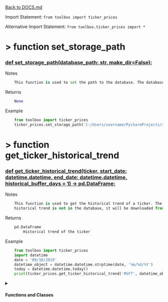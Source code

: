 [Back to DOCS.md](DOCS.md)

Import Statement: `from toolbox import ticker_prices`

Alternative Import Statement: `from toolbox.ticker_prices import *`

# >  function set_storage_path #

### [def set_storage_path(database_path: str, make_dir=False):](./../toolbox/ticker_prices.py#L8) 

Notes

```python
    This function is used to set the path to the database. The database is a
```

Returns

```python
    None
```

Example

```python
    from toolbox import ticker_prices
    ticker_prices.set_storage_path('C:/Users/username/PycharmProjects/stock_analysis/database')
```

# >  function get_ticker_historical_trend #

### [def get_ticker_historical_trend(ticker, start_date: datetime.datetime, end_date: datetime.datetime, historical_buffer_days = 1) -> pd.DataFrame:](./../toolbox/ticker_prices.py#L38) 

Notes

```python
    This function is used to get the historical trend of a ticker. The historical trend is stored in the database. If the
    historical trend is not in the database, it will be downloaded from Yahoo Finance and stored in the database.
```

Returns

```python
    pd.DataFrame
        Historical trend of the ticker
```

Example

```python
    from toolbox import ticker_prices
    import datetime
    date = '09/10/2019'
    datetime_object = datetime.datetime.strptime(date, '%m/%d/%Y')
    today = datetime.datetime.today()
    print(ticker_prices.get_ticker_historical_trend('MSFT', datetime_object, today))
```


 <details>
<summary>

#### Functions and Classes

</summary>

# >  >  function get_ticker_historical_trend.get_trend_request #

### [def get_trend_request(ticker, start, end, cooldown_counter=0, interval="1h"):](./../toolbox/ticker_prices.py#L75) 

# >  >  function get_ticker_historical_trend.get_trend #

### [def get_trend(ticker, start_date, end_date):](./../toolbox/ticker_prices.py#L92) 

</details>

